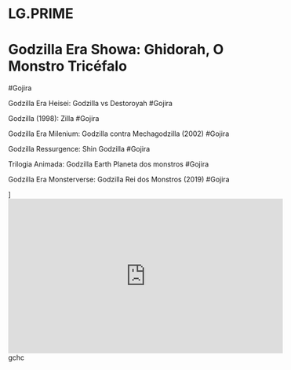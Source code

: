 <h1>LG.PRIME</h1>


<h1>Godzilla Era Showa: Ghidorah, O Monstro Tricéfalo</h1>
<p>#Gojira</p>

Godzilla Era Heisei: Godzilla vs Destoroyah
#Gojira


Godzilla (1998): Zilla
#Gojira


Godzilla Era Milenium: Godzilla contra Mechagodzilla (2002)
#Gojira


Godzilla Ressurgence: Shin Godzilla
#Gojira


Trilogia Animada: Godzilla Earth Planeta dos monstros
#Gojira


Godzilla Era Monsterverse: Godzilla Rei dos Monstros (2019)
#Gojira



]<iframe width="560" height="315" src="https://www.youtube.com/embed/0kEqbQFw24E?si=ElQR4QE4yaw7epD7" title="YouTube video player" frameborder="0" allow="accelerometer; autoplay; clipboard-write; encrypted-media; gyroscope; picture-in-picture; web-share" referrerpolicy="strict-origin-when-cross-origin" allowfullscreen></iframe>gchc